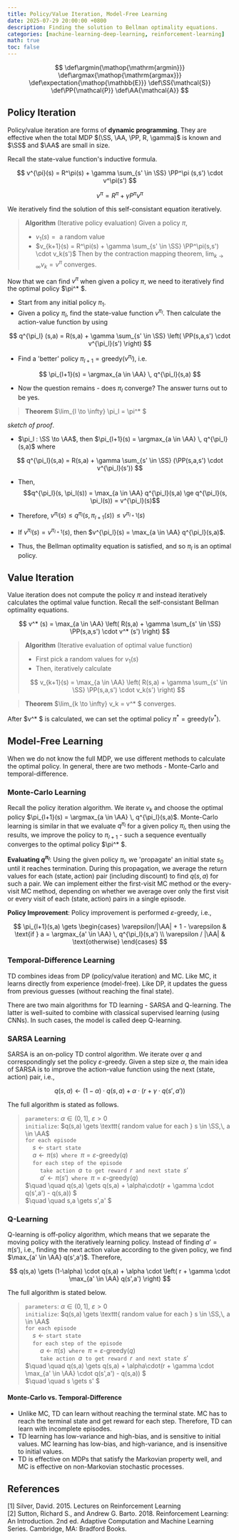 ```yaml
---
title: Policy/Value Iteration, Model-Free Learning
date: 2025-07-29 20:00:00 +0800
description: Finding the solution to Bellman optimality equations.
categories: [machine-learning-deep-learning, reinforcement-learning]
math: true
toc: false
---
```


$$
    \def\argmin{\mathop{\mathrm{argmin}}}
    \def\argmax{\mathop{\mathrm{argmax}}}
    \def\expectation{\mathop{\mathbb{E}}}
    \def\SS{\mathcal{S}}
    \def\PP{\mathcal{P}}
    \def\AA{\mathcal{A}}
$$

## Policy Iteration

Policy/value iteration are forms of **dynamic programming**. They are effective when the total MDP $(\SS, \AA, \PP, R, \gamma)$ is known and $\SS$ and $\AA$ are small in size.

Recall the state-value function's inductive formula.

$$
v^{\pi}(s) = R^\pi(s) + \gamma \sum_{s' \in \SS} \PP^\pi (s,s') \cdot v^\pi(s')
$$

$$
v^\pi = R^\pi + \gamma P^\pi v^\pi
$$

We iteratively find the solution of this self-consistant equation iteratively.

> **Algorithm** (Iterative policy evaluation) Given a policy $\pi$,
>
> - $v_1(s) = \text{ a random value }$
> - $v_{k+1}(s) = R^\pi(s) + \gamma \sum_{s' \in \SS} \PP^\pi(s,s') \cdot v_k(s')$
> Then by the contraction mapping theorem, $\lim_{k \to \infty} v_k = v^\pi$ converges.

Now that we can find $v^\pi$ when given a policy $\pi$, we need to iteratively find the optimal policy $\pi^* $.

- Start from any initial policy $\pi_1$.
- Given a policy $\pi_l$, find the state-value function $v^{\pi_l}$. Then calculate the action-value function by using

$$
q^{\pi_l} (s,a) = R(s,a) + \gamma \sum_{s' \in \SS} \left( \PP(s,a,s') \cdot v^{\pi_l}(s') \right)
$$

- Find a 'better' policy $\pi_{l+1} = \text{greedy}(v^{\pi_l})$, i.e.

$$
\pi_{l+1}(s) = \argmax_{a \in \AA} \, q^{\pi_l}(s,a)
$$

- Now the question remains - does $\pi_l$ converge? The answer turns out to be yes.

> **Theorem** $\lim_{l \to \infty} \pi_l = \pi^* $

_sketch of proof_.

- $\pi_l : \SS \to \AA$, then $\pi_{l+1}(s) = \argmax_{a \in \AA} \, q^{\pi_l}(s,a)$ where

$$
q^{\pi_l}(s,a) = R(s,a) + \gamma \sum_{s' \in \SS} (\PP(s,a,s') \cdot v^{\pi_l}(s'))
$$

- Then, $$q^{\pi_l}(s, \pi_l(s)) = \max_{a \in \AA} q^{\pi_l}(s,a) \ge q^{\pi_l}(s, \pi_l(s)) = v^{\pi_l}(s)$$

- Therefore, $v^{\pi_l}(s) \le q^{\pi_l}(s,\pi_{l+1}(s)) \le v^{\pi_{l+1}}(s)$

- If $v^{\pi_l}(s) = v^{\pi_{l+1}}(s)$, then $v^{\pi_l}(s) = \max_{a \in \AA} q^{\pi_l}(s,a)$.

- Thus, the Bellman optimality equation is satisfied, and so $\pi_l$ is an optimal policy.

## Value Iteration

Value iteration does not compute the policy $\pi$ and instead iteratively calculates the optimal value function. Recall the self-consistant Bellman optimality equations.

$$
v^* (s) = \max_{a \in \AA} \left( R(s,a) + \gamma \sum_{s' \in \SS} \PP(s,a,s') \cdot v^* (s') \right)
$$

> **Algorithm** (Iterative evaluation of optimal value function)
>
> - First pick a random values for $v_1(s)$
> - Then, iteratively calculate
>
> $$
v_{k+1}(s) = \max_{a \in \AA} \left( R(s,a) + \gamma \sum_{s' \in \SS} \PP(s,a,s') \cdot v_k(s') \right)
> $$

> **Theorem** $\lim_{k \to \infty} v_k = v^* $ converges.

After $v^* $ is calculated, we can set the optimal policy $\pi^* = \text{greedy}(v^* )$.

## Model-Free Learning

When we do not know the full MDP, we use different methods to calculate the optimal policy. In general, there are two methods - Monte-Carlo and temporal-difference.

### Monte-Carlo Learning

Recall the policy iteration algorithm. We iterate $v_k$ and choose the optimal policy $\pi_{l+1}(s) = \argmax_{a \in \AA} \, q^{\pi_l}(s,a)$. Monte-Carlo learning is similar in that we evaluate $q^{\pi_l}$ for a given policy $\pi_l$, then using the results, we improve the policy to $\pi_{l+1}$ - such a sequence eventually converges to the optimal policy $\pi^* $.

**Evaluating $q^{\pi_l}$**: Using the given policy $\pi_l$, we 'propagate' an initial state $s_0$ until it reaches termination. During this propagation, we average the return values for each $(\text{state},\text{action})$ pair (including discount) to find $q(s,a)$ for such a pair. We can implement either the first-visit MC method or the every-visit MC method, depending on whether we average over only the first visit or every visit of each $(\text{state},\text{action})$ pairs in a single episode.

**Policy Improvement**: Policy improvement is performed $\varepsilon$-greedy, i.e.,

$$
\pi_{l+1}(s,a) \gets \begin{cases} \varepsilon/|\AA| + 1 - \varepsilon & \text{if } a = \argmax_{a' \in \AA} \, q^{\pi_l}(s,a') \\ \varepsilon / |\AA| & \text{otherwise} \end{cases}
$$

### Temporal-Difference Learning

TD combines ideas from DP (policy/value iteration) and MC. Like MC, it learns directly from experience (model-free). Like DP, it updates the guess from previous guesses (without reaching the final state).

There are two main algorithms for TD learning - SARSA and Q-learning. The latter is well-suited to combine with classical supervised learning (using CNNs). In such cases, the model is called deep Q-learning.

### SARSA Learning

SARSA is an on-policy TD control algorithm. We iterate over $q$ and correspondingly set the policy $\varepsilon$-greedy. Given a step size $\alpha$, the main idea of SARSA is to improve the action-value function using the next $(\text{state},\text{action})$ pair, i.e.,

$$
q(s,a) \gets (1-\alpha) \cdot q(s,a) + \alpha \cdot \left( r + \gamma \cdot q(s',a') \right)
$$

The full algorithm is stated as follows.

> $\texttt{parameters}$: $\alpha \in (0,1]$, $\varepsilon > 0$ \
> $\texttt{initialize}$: $q(s,a) \gets \texttt{ random value for each } s \in \SS,\,  a \in \AA$ \
> $\texttt{for each episode}$ \
> $\quad s \gets \texttt{start state}$ \
> $\quad a \gets \pi(s) \texttt{ where } \pi = \varepsilon\textrm{-greedy}(q)$ \
> $\quad \texttt{for each step of the episode}$ \
> $\quad \quad \texttt{take action } a \texttt{ to get reward } r \texttt{ and next state } s'$ \
> $\quad \quad a' \gets \pi(s') \texttt{ where } \pi = \varepsilon\textrm{-greedy}(q)$ \
> $\quad \quad q(s,a) \gets q(s,a) + \alpha\cdot(r + \gamma \cdot q(s',a') - q(s,a)) $ \
> $\quad \quad s,a \gets s',a' $

### Q-Learning

Q-learning is off-policy algorithm, which means that we separate the moving policy with the iteratively learning policy. Instead of finding $a' = \pi(s')$, i.e., finding the next action value according to the given policy, we find $\max_{a' \in \AA} q(s',a')$. Therefore,

$$
q(s,a) \gets (1-\alpha) \cdot q(s,a) + \alpha \cdot \left( r + \gamma \cdot \max_{a' \in \AA} q(s',a') \right)
$$

The full algorithm is stated below.

> $\texttt{parameters}$: $\alpha \in (0,1]$, $\varepsilon > 0$ \
> $\texttt{initialize}$: $q(s,a) \gets \texttt{ random value for each } s \in \SS,\,  a \in \AA$ \
> $\texttt{for each episode}$ \
> $\quad s \gets \texttt{start state}$ \
> $\quad \texttt{for each step of the episode}$ \
> $\quad \quad a \gets \pi(s) \texttt{ where } \pi = \varepsilon\textrm{-greedy}(q)$ \
> $\quad \quad \texttt{take action } a \texttt{ to get reward } r \texttt{ and next state } s'$ \
> $\quad \quad q(s,a) \gets q(s,a) + \alpha\cdot(r + \gamma \cdot \max_{a' \in \AA} \cdot q(s',a') - q(s,a)) $ \
> $\quad \quad s \gets s' $

#### Monte-Carlo vs. Temporal-Difference

- Unlike MC, TD can learn without reaching the terminal state. MC has to reach the terminal state and get reward for each step. Therefore, TD can learn with incomplete episodes.
- TD learning has low-variance and high-bias, and is sensitive to initial values. MC learning has low-bias, and high-variance, and is insensitive to initial values.
- TD is effective on MDPs that satisfy the Markovian property well, and MC is effective on non-Markovian stochastic processes.

## References

[1] Silver, David. 2015. Lectures on Reinforcement Learning \
[2] Sutton, Richard S., and Andrew G. Barto. 2018. Reinforcement Learning: An Introduction. 2nd ed. Adaptive Computation and Machine Learning Series. Cambridge, MA: Bradford Books.
